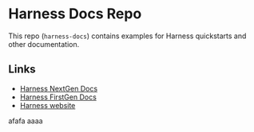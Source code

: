 
# Harness Docs Repo

This repo (`harness-docs`) contains examples for Harness quickstarts and other documentation.

## Links

- [Harness NextGen Docs](https://ngdocs.harness.io/)
- [Harness FirstGen Docs](https://docs.harness.io/)
- [Harness website](https://harness.io/)

afafa
aaaa
